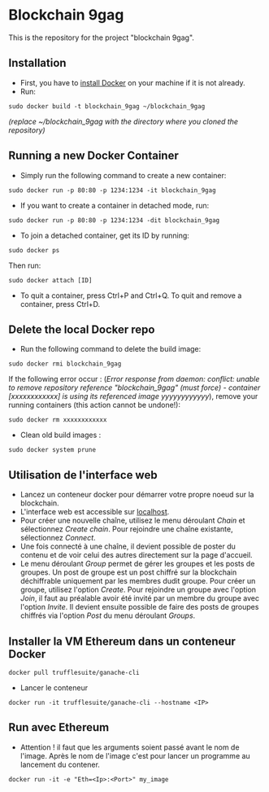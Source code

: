 # Blockchain 9gag

This is the repository for the project "blockchain 9gag".


## Installation

* First, you have to [install Docker](https://docs.docker.com/install/) on your machine if it is not already.
* Run:
```
sudo docker build -t blockchain_9gag ~/blockchain_9gag
```
*(replace ~/blockchain_9gag with the directory where you cloned the repository)*


## Running a new Docker Container
* Simply run the following command to create a new container:
```
sudo docker run -p 80:80 -p 1234:1234 -it blockchain_9gag
```
* If you want to create a container in detached mode, run:
```
sudo docker run -p 80:80 -p 1234:1234 -dit blockchain_9gag
```
* To join a detached container, get its ID by running:
```
sudo docker ps
```
Then run:
```
sudo docker attach [ID]
```

* To quit a container, press Ctrl+P and Ctrl+Q.
To quit and remove a container, press Ctrl+D.


## Delete the local Docker repo
* Run the following command to delete the build image:
```
sudo docker rmi blockchain_9gag
```
If the following error occur : (*Error response from daemon: conflict: unable to remove repository reference "blockchain_9gag" (must force) - container [xxxxxxxxxxxx] is using its referenced image yyyyyyyyyyyy*),
remove your running containers (this action cannot be undone!):
```
sudo docker rm xxxxxxxxxxxx
```

* Clean old build images :
```
sudo docker system prune
```


## Utilisation de l'interface web
* Lancez un conteneur docker pour démarrer votre propre noeud sur la blockchain.
* L'interface web est accessible sur [localhost](http://127.0.0.1).
* Pour créer une nouvelle chaîne, utilisez le menu déroulant *Chain* et sélectionnez *Create chain*. Pour rejoindre une chaîne existante, sélectionnez *Connect*.
* Une fois connecté à une chaîne, il devient possible de poster du contenu et de voir celui des autres directement sur la page d'accueil.
* Le menu déroulant *Group* permet de gérer les groupes et les posts de groupes. Un post de groupe est un post chiffré sur la blockchain déchiffrable uniquement par les membres dudit groupe.
Pour créer un groupe, utilisez l'option *Create*. Pour rejoindre un groupe avec l'option *Join*, il faut au préalable avoir été invité par un membre du groupe avec l'option *Invite*. Il devient ensuite possible de faire des posts de groupes chiffrés via l'option *Post* du menu déroulant *Groups*.

## Installer la VM Ethereum dans un conteneur Docker

```
docker pull trufflesuite/ganache-cli
```
* Lancer le conteneur

```
docker run -it trufflesuite/ganache-cli --hostname <IP>
```
## Run avec Ethereum
* Attention ! il faut que les arguments soient passé avant le nom de l'image. Après le nom de l'image c'est pour lancer un programme au lancement du contener.
```
docker run -it -e "Eth=<Ip>:<Port>" my_image
```
